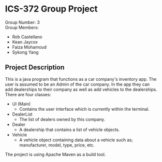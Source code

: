 # ICS-372 Group Project 
Group Number: 3 <br/>
Group Members:
- Rob Castellano
- Kean Jaycox
- Faiza Mohamoud
- Sykong Yang

## Project Description
This is a java program that functions as a car company's inventory app. The user is assumed to be an Admin of the car company. In the app they can add dealerships
to their company as well as add vehicles to the dealerships. There are four classes:
- UI (Main)
  - Contains the user interface which is currently within the terminal.
- DealerList
  - The list of dealers owned by this company.
- Dealer
  - A dealership that contains a list of vehicle objects.
- Vehicle
  - A vehicle object containing data about a vehicle such as; manufacturer, model, type, price, etc.

The project is using Apache Maven as a build tool.